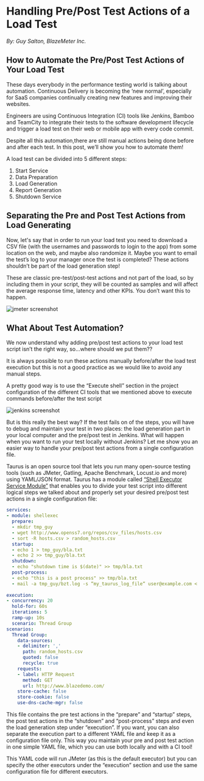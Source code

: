 # Handling Pre/Post Test Actions of a Load Test
 
_By: Guy Salton, BlazeMeter Inc._
 
## How to Automate the Pre/Post Test Actions of Your Load Test

These days everybody in the performance testing world is talking about automation. Continuous Delivery is becoming the ‘new normal’, especially for SaaS companies continually creating new features and improving their websites.

Engineers are using Continuous Integration (CI) tools like Jenkins, Bamboo and TeamCity to integrate their tests to the software development lifecycle and trigger a load test on their web or mobile app with every code commit.

Despite all this automation,there are still manual actions being done before and after each test. In this post, we’ll  show you how to automate them!

A load test can be divided into 5 different steps:

1. Start Service
2. Data Preparation
3. Load Generation
4. Report Generation
5. Shutdown Service


## Separating the Pre and Post Test Actions from Load Generating

Now, let's say that in order to run your load test you need to download a CSV file (with the usernames and passwords to login to the app) from some location on the web, and maybe also randomize it. Maybe you want to email the test’s log to your manager once the test is completed? These actions shouldn’t be part of the load generation step!

These are classic pre-test/post-test actions and not part of the load, so by including them in your script, they will be counted as samples and will affect the average response time, latency and other KPIs. You don’t want this to happen. 

![jmeter screenshot](shellexec1.png)
 
 
## What About Test Automation?
 
We now understand why adding pre/post test actions to your load test script isn’t the right way, so…where should we put them??

It is always possible to run these actions manually before/after the load test execution but this is not a good practice as we would like to avoid any manual steps.

A pretty good way is to use the “Execute shell” section in the project configuration of the different CI tools that we mentioned above to execute commands before/after the test script

![jenkins screenshot](shellexec2.png)

But is this really the best way? If the test fails on of the  steps, you will have to debug and maintain your test in two places: the load generation part in your local computer and the pre/post test in Jenkins. What will happen when you want to run your test locally without Jenkins?
Let me show you an easier way to handle your pre/post test actions from a single configuration file.
 
Taurus is an open source tool that lets you run many open-source testing tools (such as JMeter, Gatling, Apache Benchmark, Locust.io and more) using YAML/JSON format. Taurus has a module called [“Shell Executor Service Module”](/docs/ShellExec/) that enables you to divide your test script into different logical steps we talked about and properly set your desired pre/post test actions in a single configuration file:
 
```yaml
services:
- module: shellexec
  prepare:  
  - mkdir tmp_guy
  - wget http://www.openss7.org/repos/csv_files/hosts.csv
  - sort -R hosts.csv > random_hosts.csv
  startup:
  - echo 1 > tmp_guy/bla.txt
  - echo 2 >> tmp_guy/bla.txt
  shutdown:
  - echo "shutdown time is $(date)" >> tmp/bla.txt
  post-process:
  - echo "this is a post process" >> tmp/bla.txt
  - mail -a tmp_guy/bzt.log -s “my_taurus_log_file“ user@example.com < tmp/bla.txt
  
execution:
- concurrency: 20
  hold-for: 60s
  iterations: 5
  ramp-up: 10s
  scenario: Thread Group
scenarios:
  Thread Group:
    data-sources:
    - delimiter: ','
      path: random_hosts.csv
      quoted: false
      recycle: true
    requests:
    - label: HTTP Request
      method: GET
      url: http://www.blazedemo.com/
    store-cache: false
    store-cookie: false
    use-dns-cache-mgr: false
```

This file contains the pre test actions in the “prepare” and “startup” steps, the post test actions in the “shutdown” and “post-process” steps and even the load generation step under “execution”. If you want, you can also separate the execution part to a different YAML file and keep it as a configuration file only. This way you maintain your pre and post test action in one simple YAML file, which you can use both locally and with a CI tool!
 
This YAML code will run JMeter (as this is the default executor) but you can specify the other executors under the “execution” section and use the same configuration file for different executors.

 
 
